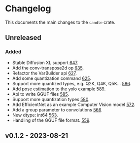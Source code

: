 # Changelog
This documents the main changes to the `candle` crate.

## Unreleased
### Added
- Stable Diffusion XL support
  [647](https://github.com/huggingface/candle/pull/647).
- Add the conv-transpose2d op
  [635](https://github.com/huggingface/candle/pull/635).
- Refactor the VarBuilder api
  [627](https://github.com/huggingface/candle/pull/627).
- Add some quantization command
  [625](https://github.com/huggingface/candle/pull/625).
- Support more quantized types, e.g. Q2K, Q4K, Q5K...
  [586](https://github.com/huggingface/candle/pull/586).
- Add pose estimation to the yolo example
  [589](https://github.com/huggingface/candle/pull/589).
- Api to write GGUF files
  [585](https://github.com/huggingface/candle/pull/585).
- Support more quantization types
  [580](https://github.com/huggingface/candle/pull/580).
- Add EfficientNet as an example Computer Vision model
  [572](https://github.com/huggingface/candle/pull/572).
- Add a group parameter to convolutions
  [566](https://github.com/huggingface/candle/pull/566).
- New dtype: int64
  [563](https://github.com/huggingface/candle/pull/563).
- Handling of the GGUF file format.
  [559](https://github.com/huggingface/candle/pull/559).

## v0.1.2 - 2023-08-21
